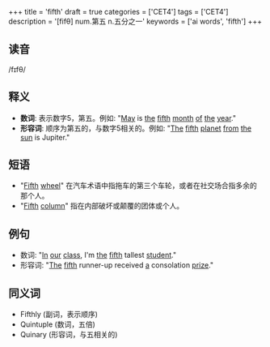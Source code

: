 +++
title = 'fifth'
draft = true
categories = ['CET4']
tags = ['CET4']
description = '[fifθ] num.第五 n.五分之一'
keywords = ['ai words', 'fifth']
+++

## 读音
/fɪfθ/

## 释义
- **数词**: 表示数字5，第五。例如: "[May](/post/may/) is [the](/post/the/) [fifth](/post/fifth/) [month](/post/month/) [of](/post/of/) [the](/post/the/) [year](/post/year/)."
- **形容词**: 顺序为第五的，与数字5相关的。例如: "[The](/post/the/) [fifth](/post/fifth/) [planet](/post/planet/) [from](/post/from/) [the](/post/the/) [sun](/post/sun/) is Jupiter."

## 短语
- "[Fifth](/post/fifth/) [wheel](/post/wheel/)" 在汽车术语中指拖车的第三个车轮，或者在社交场合指多余的那个人。
- "[Fifth](/post/fifth/) [column](/post/column/)" 指在内部破坏或颠覆的团体或个人。

## 例句
- 数词: "[In](/post/in/) [our](/post/our/) [class](/post/class/), I'm [the](/post/the/) [fifth](/post/fifth/) tallest [student](/post/student/)."
- 形容词: "[The](/post/the/) [fifth](/post/fifth/) runner-up received [a](/post/a/) consolation [prize](/post/prize/)."

## 同义词
- Fifthly (副词，表示顺序)
- Quintuple (数词，五倍)
- Quinary (形容词，与五相关的)

